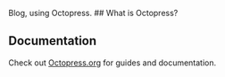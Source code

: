 Blog, using Octopress. ## What is Octopress?

## Documentation

Check out [Octopress.org](http://octopress.org/docs) for guides and documentation.
